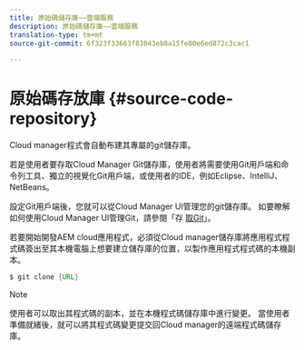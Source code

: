 ```yaml
---
title: 原始碼儲存庫——雲端服務
description: 原始碼儲存庫——雲端服務
translation-type: tm+mt
source-git-commit: 6f323f33663f83043eb8a15fe00e6ed872c3cac1

---
```



# 原始碼存放庫 {#source-code-repository}

Cloud manager程式會自動布建其專屬的git儲存庫。

若是使用者要存取Cloud Manager Git儲存庫，使用者將需要使用Git用戶端和命令列工具、獨立的視覺化Git用戶端，或使用者的IDE，例如Eclipse、IntelliJ、NetBeans。

設定Git用戶端後，您就可以從Cloud Manager UI管理您的git儲存庫。 如要瞭解如何使用Cloud Manager UI管理Git，請參閱「存 [取Git](/help/implementing/cloud-manager/accessing-git.md)」。

若要開始開發AEM cloud應用程式，必須從Cloud manager儲存庫將應用程式程式碼簽出至其本機電腦上想要建立儲存庫的位置，以製作應用程式程式碼的本機副本。

```java
$ git clone {URL}
```

> [!NOTE]
> 使用者可以取出其程式碼的副本，並在本機程式碼儲存庫中進行變更。 當使用者準備就緒後，就可以將其程式碼變更提交回Cloud manager的遠端程式碼儲存庫。
